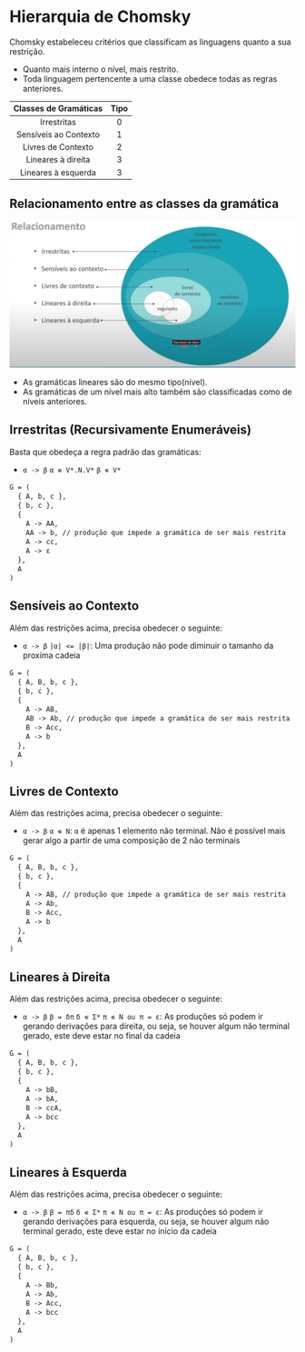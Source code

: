 # Hierarquia de Chomsky

Chomsky estabeleceu critérios que classificam as linguagens quanto a sua restrição.
- Quanto mais interno o nível, mais restrito.
- Toda linguagem pertencente a uma classe obedece todas as regras anteriores.

| Classes de Gramáticas | Tipo |
|:---------------------:|:----:|
| Irrestritas           |  0   |
| Sensíveis ao Contexto |  1   |
| Livres de Contexto    |  2   |
| Lineares à direita    |  3   |
| Lineares à esquerda   |  3   |

## Relacionamento entre as classes da gramática
![Conjuntos de relacionamento](./relacionamento.png)
- As gramáticas lineares são do mesmo tipo(nível).
- As gramáticas de um nível mais alto também são classificadas como de níveis anteriores.

## Irrestritas (Recursivamente Enumeráveis)

Basta que obedeça a regra padrão das gramáticas:
- `α -> β` `α ∊ V*.N.V*` `β ∊ V*`
```
G = (
  { A, b, c },
  { b, c },
  {
    A -> AA,
    AA -> b, // produção que impede a gramática de ser mais restrita
    A -> cc,
    A -> ε
  },
  A
)
```

## Sensíveis ao Contexto

Além das restrições acima, precisa obedecer o seguinte:
- `α -> β` `|α| <= |β|`: Uma produção não pode diminuir o tamanho da proxima cadeia
```
G = (
  { A, B, b, c },
  { b, c },
  {
    A -> AB,
    AB -> Ab, // produção que impede a gramática de ser mais restrita
    B -> Acc,
    A -> b
  },
  A
)
```

## Livres de Contexto

Além das restrições acima, precisa obedecer o seguinte:
- `α -> β` `α ∊ N`: `α` é apenas 1 elemento não terminal. Não é possível mais gerar algo a partir de uma composição de 2 não terminais
```
G = (
  { A, B, b, c },
  { b, c },
  {
    A -> AB, // produção que impede a gramática de ser mais restrita
    A -> Ab,
    B -> Acc,
    A -> b
  },
  A
)
```

## Lineares à Direita

Além das restrições acima, precisa obedecer o seguinte:
- `α -> β` `β = δπ` `δ ∊ Σ*` `π ∊ N ou π = ε`: As produções só podem ir gerando derivações para direita, ou seja, se houver algum não terminal gerado, este deve estar no final da cadeia
```
G = (
  { A, B, b, c },
  { b, c },
  {
    A -> bB,
    A -> bA,
    B -> ccA,
    A -> bcc
  },
  A
)
```

## Lineares à Esquerda

Além das restrições acima, precisa obedecer o seguinte:
- `α -> β` `β = πδ` `δ ∊ Σ*` `π ∊ N ou π = ε`: As produções só podem ir gerando derivações para esquerda, ou seja, se houver algum não terminal gerado, este deve estar no início da cadeia
```
G = (
  { A, B, b, c },
  { b, c },
  {
    A -> Bb,
    A -> Ab,
    B -> Acc,
    A -> bcc
  },
  A
)
```